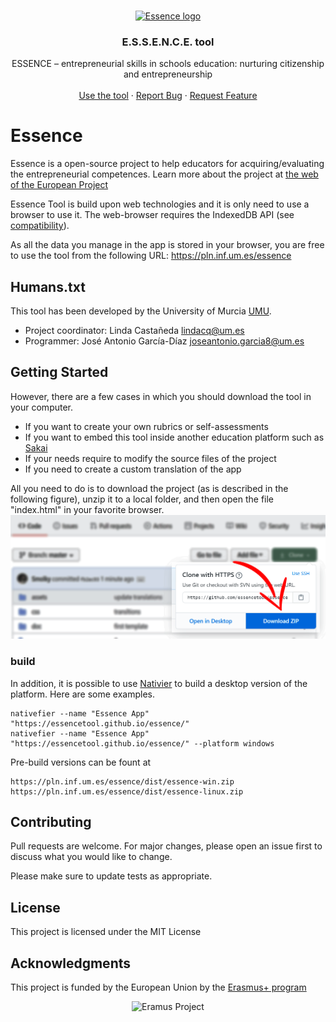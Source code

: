<!-- PROJECT LOGO -->
<br />
<p align="center">
  <a href="https://www.um.es/essenceeu/tool/Herramienta-ESSENCE.html">
    <img src="https://pln.inf.um.es/essence/img/logo-essence.jpg" alt="Essence logo"/>
  </a>

  <h3 align="center">E.S.S.E.N.C.E. tool</h3>

  <p align="center">
    ESSENCE – entrepreneurial skills in schools education: nurturing citizenship and entrepreneurship
    <br />
    <br />
    <a href="https://pln.inf.um.es/essence">Use the tool</a>
    ·
    <a href="https://github.com/essencetool/essence/issues">Report Bug</a>
    ·
    <a href="https://github.com/essencetool/essence/issues">Request Feature</a>
  </p>
</p>


<p align="center">
  
</p>


# Essence
Essence is a open-source project to help educators for acquiring/evaluating the entrepreneurial competences. Learn more about the project at [the web of the European Project](https://essenceproject.eu/project-objectives/)

Essence Tool is build upon web technologies and it is only need to use a browser to use it. The web-browser requires the IndexedDB API (see [compatibility](https://caniuse.com/#feat=indexeddb)).

As all the data you manage in the app is stored in your browser, you are free to use the tool from the following URL: https://pln.inf.um.es/essence


## Humans.txt
This tool has been developed by the University of Murcia [UMU](https://www.um.es/).

- Project coordinator: Linda Castañeda <lindacq@um.es>
- Programmer: José Antonio García-Díaz <joseantonio.garcia8@um.es>



## Getting Started
However, there are a few cases in which you should download the tool in your computer. 

* If you want to create your own rubrics or self-assessments
* If you want to embed this tool inside another education platform such as [Sakai](https://www.sakailms.org/)
* If your needs require to modify the source files of the project
* If you need to create a custom translation of the app


All you need to do is to download the project (as is described in the following figure), unzip it to a local folder, and then open the file "index.html" in your favorite browser.
![how-to-download-project](./doc/tutorial-download-tool.png)



### build
In addition, it is possible to use [Nativier](https://github.com/jiahaog/nativefier/blob/master/docs/api.md#platform) to build a desktop version of the platform. Here are some examples. 

```
nativefier --name "Essence App" "https://essencetool.github.io/essence/"
nativefier --name "Essence App" "https://essencetool.github.io/essence/" --platform windows
```

Pre-build versions can be fount at
```
https://pln.inf.um.es/essence/dist/essence-win.zip
https://pln.inf.um.es/essence/dist/essence-linux.zip
```

## Contributing
Pull requests are welcome. For major changes, please open an issue first to discuss what you would like to change.

Please make sure to update tests as appropriate.

## License
This project is licensed under the MIT License

## Acknowledgments
This project is funded by the European Union by the [Erasmus+ program](https://ec.europa.eu/programmes/erasmus-plus/node_en)


<p align="center">
  <img src="https://essencetool.github.io/essence/img/logo-erasmus.png" alt="Eramus Project"/>
</p>
